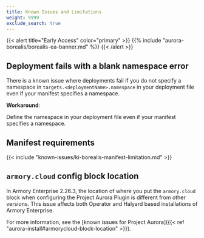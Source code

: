 ```yaml
---
title: Known Issues and Limitations
weight: 9999
exclude_search: true
---
```


{{< alert title="Early Access" color="primary" >}}
{{% include "aurora-borealis/borealis-ea-banner.md" %}}
{{< /alert >}}


## Deployment fails with a blank namespace error

There is a known issue where deployments fail if you do not specify a namespace in `targets.<deploymentName>.namespace` in your deployment file even if your manifest specifies a namespace.

**Workaround**:

Define the namespace in your deployment file even if your manifest specifies a namespace.

## Manifest requirements

{{< include "known-issues/ki-borealis-manifest-limitation.md" >}}

## `armory.cloud` config block location

In Armory Enterprise 2.26.3, the location of where you put the `armory.cloud` block when configuring the Project Aurora Plugin is different from other versions. This issue affects both Operator and Halyard based installations of Armory Enterprise.

For more information, see the [known issues for Project Aurora]({{< ref "aurora-install#armorycloud-block-location" >}}).